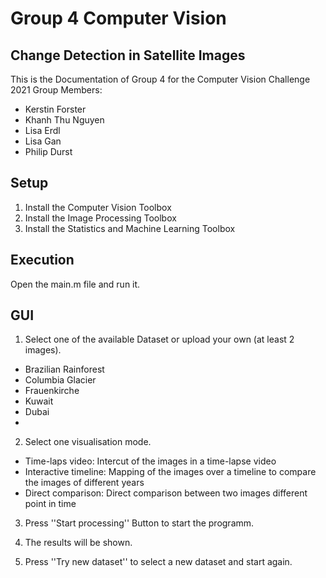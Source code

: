 # Group 4 Computer Vision

## Change Detection in Satellite Images

This is the Documentation of Group 4 for the Computer Vision Challenge 2021
Group Members:
- Kerstin Forster
- Khanh Thu Nguyen
- Lisa Erdl
- Lisa Gan
- Philip Durst

## Setup

1. Install the Computer Vision Toolbox
2. Install the Image Processing Toolbox
3. Install the Statistics and Machine Learning Toolbox

## Execution

Open the main.m file and run it.

## GUI

1. Select one of the available Dataset or upload your own (at least 2 images).
- Brazilian Rainforest
- Columbia Glacier
- Frauenkirche
- Kuwait
- Dubai
- 

2. Select one visualisation mode.
- Time-laps video: Intercut of the images in a time-lapse video
- Interactive timeline: Mapping of the images over a timeline to compare the images of different years 
- Direct comparison: Direct comparison between two images different point in time
     
3. Press ''Start processing'' Button to start the programm.

4. The results will be shown.

5. Press ''Try new dataset'' to select a new dataset and start again.
